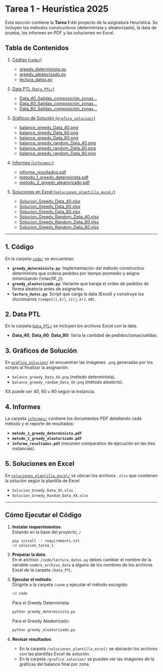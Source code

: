 # Tarea 1 - Heurística 2025

Esta sección contiene la **Tarea 1** del proyecto de la asignatura Heurística. Se incluyen los métodos constructivos (determinista y aleatorizado), la data de prueba, los informes en PDF y las soluciones en Excel.

## Tabla de Contenidos

1. [Código (`code/`)](#codigo)
   - [greedy_determinista.py](code/greedy_determinista.py)  
   - [greedy_aleatorizado.py](code/greedy_aleatorizado.py)  
   - [lectura_datos.py](code/lectura_datos.py)

2. [Data PTL (`Data_PTL/`)](#data-ptl)
   - [Data_40_Salidas\_composición\_zonas...](Data_PTL/Data_40_Salidas_composición_zonas_homogéneas.xlsx)  
   - [Data_60_Salidas\_composición\_zonas...](Data_PTL/Data_60_Salidas_composición_zonas_homogéneas.xlsx)  
   - [Data_80_Salidas\_composición\_zonas...](Data_PTL/Data_80_Salidas_composición_zonas_homogéneas.xlsx)  

3. [Gráficos de Solución (`grafico_solucion/`)](#graficos-de-solucion)
   - [balance_greedy_Data_40.png](grafico_solucion/balance_greedy_Data_40.png)  
   - [balance_greedy_Data_60.png](grafico_solucion/balance_greedy_Data_60.png)  
   - [balance_greedy_Data_80.png](grafico_solucion/balance_greedy_Data_80.png)  
   - [balance_greedy_random_Data_40.png](grafico_solucion/balance_greedy_random_Data_40.png)  
   - [balance_greedy_random_Data_60.png](grafico_solucion/balance_greedy_random_Data_60.png)  
   - [balance_greedy_random_Data_80.png](grafico_solucion/balance_greedy_random_Data_80.png)

4. [Informes (`informes/`)](#informes)
   - [informe_resultados.pdf](informes/informe_resultados.pdf)  
   - [metodo_1_greedy_determinista.pdf](informes/metodo_1_greedy_determinista.pdf)  
   - [metodo_2_greedy_aleatorizado.pdf](informes/metodo_2_greedy_aleatorizado.pdf)

5. [Soluciones en Excel (`soluciones_plantilla_excel/`)](#soluciones-en-excel)
   - [Solucion_Greedy_Data_40.xlsx](soluciones_plantilla_excel/Solucion_Greedy_Data_40.xlsx)  
   - [Solucion_Greedy_Data_60.xlsx](soluciones_plantilla_excel/Solucion_Greedy_Data_60.xlsx)  
   - [Solucion_Greedy_Data_80.xlsx](soluciones_plantilla_excel/Solucion_Greedy_Data_80.xlsx)  
   - [Solucion_Greedy_Random_Data_40.xlsx](soluciones_plantilla_excel/Solucion_Greedy_Random_Data_40.xlsx)  
   - [Solucion_Greedy_Random_Data_60.xlsx](soluciones_plantilla_excel/Solucion_Greedy_Random_Data_60.xlsx)  
   - [Solucion_Greedy_Random_Data_80.xlsx](soluciones_plantilla_excel/Solucion_Greedy_Random_Data_80.xlsx)

---

<a name="codigo"></a>
## 1. Código

En la carpeta [`code/`](code/) se encuentran:
- **`greedy_determinista.py`**: Implementación del método constructivo determinista que ordena pedidos por tiempo promedio y asigna minimizando \(\max(W_j)\).  
- **`greedy_aleatorizado.py`**: Variante que baraja el orden de pedidos de forma aleatoria antes de asignarlos.  
- **`lectura_datos.py`**: Script que carga la data (Excel) y construye los diccionarios `tiempo[(i,k)]`, `s[(j,k)]`, etc.

<a name="data-ptl"></a>
## 2. Data PTL

En la carpeta [`Data_PTL/`](Data_PTL/) se incluyen los archivos Excel con la data.  
- **Data_40**, **Data_60**, **Data_80**: Varia la cantidad de pedidos/zonas/salidas.

<a name="graficos-de-solucion"></a>
## 3. Gráficos de Solución

En [`grafico_solucion/`](grafico_solucion/) se encuentran las imágenes `.png` generadas por los scripts al finalizar la asignación.  
- `balance_greedy_Data_XX.png` (método determinista).  
- `balance_greedy_random_Data_XX.png` (método aleatorio).  

XX puede ser 40, 60 u 80 según la instancia.

<a name="informes"></a>
## 4. Informes

La carpeta [`informes/`](informes/) contiene los documentos PDF detallando cada método y el reporte de resultados:
- **`metodo_1_greedy_determinista.pdf`**  
- **`metodo_2_greedy_aleatorizado.pdf`**  
- **`informe_resultados.pdf`** (resumen comparativo de ejecución en las tres instancias).

<a name="soluciones-en-excel"></a>
## 5. Soluciones en Excel

En [`soluciones_plantilla_excel/`](soluciones_plantilla_excel/) se ubican los archivos `.xlsx` que contienen la solución según la plantilla de Excel
- `Solucion_Greedy_Data_XX.xlsx`  
- `Solucion_Greedy_Random_Data_XX.xlsx`

---

## Cómo Ejecutar el Código

1. **Instalar requerimientos**:  
   Estando en la base del proyecto, `/`
   ```bash
   pip install -r requirements.txt
   cd solucion_tarea_1
   ```

2. **Preparar la data**:  
   En el archivo: `/code/lectura_datos.py` debes cambiar el nombre de la variable `nombre_archivo_data` a alguno de los nombres de los archivos Excel de la carpeta `/Data_PTL`.

3. **Ejecutar el método**:  
   Dirigirte a la carpeta `/code` y ejecutar el método escogido:
   ```bash
   cd code
   ```

   Para el Greedy Determinista:
   ```bash
   python greedy_determinista.py
   ```

   Para el Greedy Aleatorizado:
   ```bash
   python greedy_aleatorizado.py
   ```

4. **Revisar resultados**:  
   - En la carpeta `/soluciones_plantilla_excel/` se ubicarán los archivos con las plantillas Excel de solución.
   - En la carpeta `/grafico_solucion/` se pueden ver las imágenes de la gráficas del balance final por zona.

